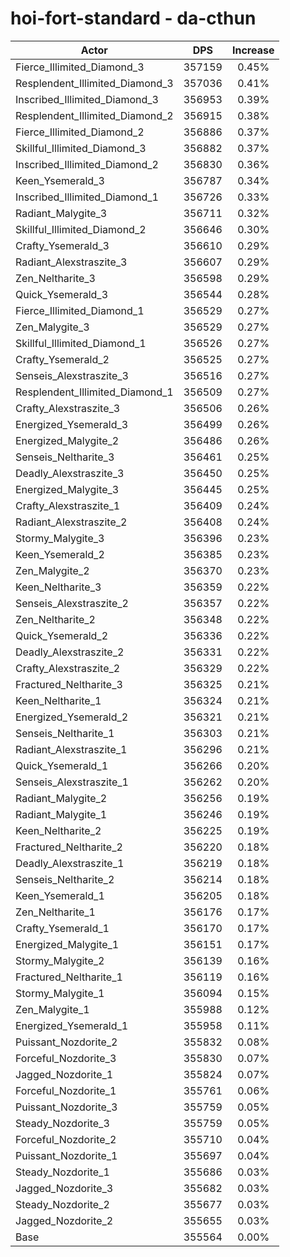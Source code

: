 # hoi-fort-standard - da-cthun
| Actor | DPS | Increase |
|---|:---:|:---:|
|Fierce_Illimited_Diamond_3|357159|0.45%|
|Resplendent_Illimited_Diamond_3|357036|0.41%|
|Inscribed_Illimited_Diamond_3|356953|0.39%|
|Resplendent_Illimited_Diamond_2|356915|0.38%|
|Fierce_Illimited_Diamond_2|356886|0.37%|
|Skillful_Illimited_Diamond_3|356882|0.37%|
|Inscribed_Illimited_Diamond_2|356830|0.36%|
|Keen_Ysemerald_3|356787|0.34%|
|Inscribed_Illimited_Diamond_1|356726|0.33%|
|Radiant_Malygite_3|356711|0.32%|
|Skillful_Illimited_Diamond_2|356646|0.30%|
|Crafty_Ysemerald_3|356610|0.29%|
|Radiant_Alexstraszite_3|356607|0.29%|
|Zen_Neltharite_3|356598|0.29%|
|Quick_Ysemerald_3|356544|0.28%|
|Fierce_Illimited_Diamond_1|356529|0.27%|
|Zen_Malygite_3|356529|0.27%|
|Skillful_Illimited_Diamond_1|356526|0.27%|
|Crafty_Ysemerald_2|356525|0.27%|
|Senseis_Alexstraszite_3|356516|0.27%|
|Resplendent_Illimited_Diamond_1|356509|0.27%|
|Crafty_Alexstraszite_3|356506|0.26%|
|Energized_Ysemerald_3|356499|0.26%|
|Energized_Malygite_2|356486|0.26%|
|Senseis_Neltharite_3|356461|0.25%|
|Deadly_Alexstraszite_3|356450|0.25%|
|Energized_Malygite_3|356445|0.25%|
|Crafty_Alexstraszite_1|356409|0.24%|
|Radiant_Alexstraszite_2|356408|0.24%|
|Stormy_Malygite_3|356396|0.23%|
|Keen_Ysemerald_2|356385|0.23%|
|Zen_Malygite_2|356370|0.23%|
|Keen_Neltharite_3|356359|0.22%|
|Senseis_Alexstraszite_2|356357|0.22%|
|Zen_Neltharite_2|356348|0.22%|
|Quick_Ysemerald_2|356336|0.22%|
|Deadly_Alexstraszite_2|356331|0.22%|
|Crafty_Alexstraszite_2|356329|0.22%|
|Fractured_Neltharite_3|356325|0.21%|
|Keen_Neltharite_1|356324|0.21%|
|Energized_Ysemerald_2|356321|0.21%|
|Senseis_Neltharite_1|356303|0.21%|
|Radiant_Alexstraszite_1|356296|0.21%|
|Quick_Ysemerald_1|356266|0.20%|
|Senseis_Alexstraszite_1|356262|0.20%|
|Radiant_Malygite_2|356256|0.19%|
|Radiant_Malygite_1|356246|0.19%|
|Keen_Neltharite_2|356225|0.19%|
|Fractured_Neltharite_2|356220|0.18%|
|Deadly_Alexstraszite_1|356219|0.18%|
|Senseis_Neltharite_2|356214|0.18%|
|Keen_Ysemerald_1|356205|0.18%|
|Zen_Neltharite_1|356176|0.17%|
|Crafty_Ysemerald_1|356170|0.17%|
|Energized_Malygite_1|356151|0.17%|
|Stormy_Malygite_2|356139|0.16%|
|Fractured_Neltharite_1|356119|0.16%|
|Stormy_Malygite_1|356094|0.15%|
|Zen_Malygite_1|355988|0.12%|
|Energized_Ysemerald_1|355958|0.11%|
|Puissant_Nozdorite_2|355832|0.08%|
|Forceful_Nozdorite_3|355830|0.07%|
|Jagged_Nozdorite_1|355824|0.07%|
|Forceful_Nozdorite_1|355761|0.06%|
|Puissant_Nozdorite_3|355759|0.05%|
|Steady_Nozdorite_3|355759|0.05%|
|Forceful_Nozdorite_2|355710|0.04%|
|Puissant_Nozdorite_1|355697|0.04%|
|Steady_Nozdorite_1|355686|0.03%|
|Jagged_Nozdorite_3|355682|0.03%|
|Steady_Nozdorite_2|355677|0.03%|
|Jagged_Nozdorite_2|355655|0.03%|
|Base|355564|0.00%|
